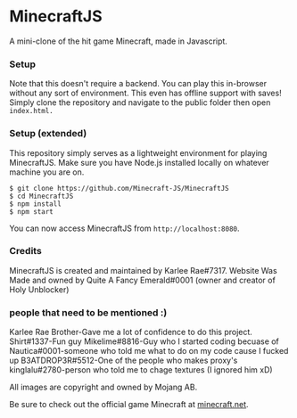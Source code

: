 # MinecraftJS
 A mini-clone of the hit game Minecraft, made in Javascript.

### Setup
Note that this doesn't require a backend. You can play this in-browser without any sort of environment. This even has offline support with saves! 
Simply clone the repository and navigate to the public folder then open `index.html.`

### Setup (extended)
This repository simply serves as a lightweight environment for playing MinecraftJS. Make sure you have Node.js installed locally on whatever machine you are on.
```
$ git clone https://github.com/Minecraft-JS/MinecraftJS
$ cd MinecraftJS
$ npm install
$ npm start
```
You can now access MinecraftJS from `http://localhost:8080`.

### Credits
MinecraftJS is created and maintained by Karlee Rae#7317. 
Website Was Made and owned by Quite A Fancy Emerald#0001 (owner and creator of Holy Unblocker)

### people that need to be mentioned :)
Karlee Rae Brother-Gave me a lot of confidence to do this project.
Shirt#1337-Fun guy
Mikelime#8816-Guy who I started coding becuase of
Nautica#0001-someone who told me what to do on my code cause I fucked up
B3ATDROP3R#5512-One of the people who makes proxy's
kinglalu#2780-person who told me to chage textures (I ignored him xD)

All images are copyright and owned by Mojang AB.

Be sure to check out the official game Minecraft at <a href="https://minecraft.net">minecraft.net</a>.
